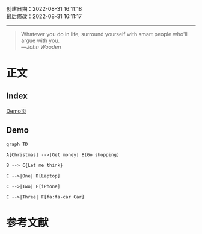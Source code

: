 创建日期：2022-08-31 16:11:18  
最后修改：2022-08-31 16:11:17

- - -

> Whatever you do in life, surround yourself with smart people who'll argue with you.  
>—<cite>John Wooden</cite>

# 正文

## Index

[Demo页](https://mermaid.live/edit#pako:eNqNj0sKwzAMRK9itM4JvG7pAbr1RrVFbFJ_EHKhhNy9SkOyaSmdlTR6M6AZfA0EFoxqTHJhbNEV85avOSf5vt0Yi48m0IPutR1MJD_VLh_-j6YjkzGV3czEI_3XAgMoreGgb8zr1YFEyuTA6hiQJweuLMr1FlDoHJJUBivcaQDsUq_P4vd9Y04JR8a8mcsLJu9d4g)

## Demo

```mermaid
graph TD

A[Christmas] -->|Get money| B(Go shopping)

B --> C{Let me think}

C -->|One| D[Laptop]

C -->|Two| E[iPhone]

C -->|Three| F[fa:fa-car Car]
```

# 参考文献
